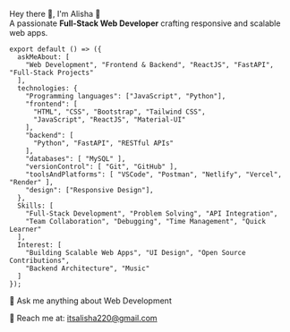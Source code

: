 Hey there 👋, I'm Alisha 💫  
A passionate **Full-Stack Web Developer** crafting responsive and scalable web apps.

```
export default () => ({
  askMeAbout: [
    "Web Development", "Frontend & Backend", "ReactJS", "FastAPI", "Full-Stack Projects"
  ],
  technologies: {
    "Programming languages": ["JavaScript", "Python"],
    "frontend": [ 
      "HTML", "CSS", "Bootstrap", "Tailwind CSS", 
      "JavaScript", "ReactJS", "Material-UI"
    ],
    "backend": [
      "Python", "FastAPI", "RESTful APIs"
    ],
    "databases": [ "MySQL" ],
    "versionControl": [ "Git", "GitHub" ],
    "toolsAndPlatforms": [ "VSCode", "Postman", "Netlify", "Vercel", "Render" ],
    "design": ["Responsive Design"],
  },
  Skills: [
    "Full-Stack Development", "Problem Solving", "API Integration",
    "Team Collaboration", "Debugging", "Time Management", "Quick Learner"
  ],
  Interest: [
    "Building Scalable Web Apps", "UI Design", "Open Source Contributions",
    "Backend Architecture", "Music"
  ]
});
```

💬 Ask me anything about Web Development

📧 Reach me at: itsalisha220@gmail.com
